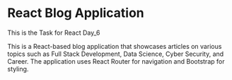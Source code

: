 # React Blog Application

This is the Task for React Day_6

This is a React-based blog application that showcases articles on various topics such as Full Stack Development, Data Science, Cyber Security, and Career. The application uses React Router for navigation and Bootstrap for styling.

